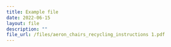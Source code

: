 ```yaml
---
title: Example file
date: 2022-06-15
layout: file
description: ""
file_url: /files/aeron_chairs_recycling_instructions 1.pdf
---
```

